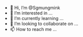 - 👋 Hi, I’m @Sgmungmink
- 👀 I’m interested in ...
- 🌱 I’m currently learning ...
- 💞️ I’m looking to collaborate on ...
- 📫 How to reach me ...

<!---
Sgmungmink/Sgmungmink is a ✨ special ✨ repository because its `README.md` (this file) appears on your GitHub profile.
You can click the Preview link to take a look at your changes.
--->
